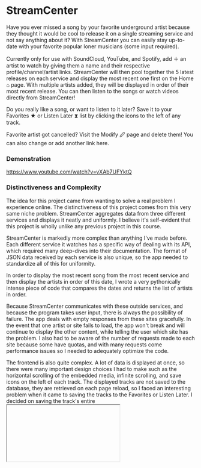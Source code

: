 # StreamCenter

Have you ever missed a song by your favorite underground artist because they thought it would be cool to release it on a single streaming service and not say anything about it? With StreamCenter you can easily stay up-to-date with your favorite popular loner musicians (some input required).

Currently only for use with SoundCloud, YouTube, and Spotify, add &#65291; an artist to watch by giving them a name and their respective profile/channel/artist links. StreamCenter will then pool together the 5 latest releases on each service and display the most recent one first on the Home &#8962; page. With multiple artists added, they will be displayed in order of their most recent release. You can then listen to the songs or watch videos directly from StreamCenter!

Do you really like a song, or want to listen to it later? Save it to your Favorites &#9733; or Listen Later &#10711; list by clicking the icons to the left of any track.

Favorite artist got cancelled? Visit the Modify &#128393; page and delete them! You can also change or add another link here.

### Demonstration
https://www.youtube.com/watch?v=vXAb7UFYktQ

### Distinctiveness and Complexity

The idea for this project came from wanting to solve a real problem I experience online. The distinctiveness of this project comes from this very same niche problem. StreamCenter aggregates data from three different services and displays it neatly and uniformly. I believe it's self-evident that this project is wholly unlike any previous project in this course.

StreamCenter is markedly more complex than anything I've made before. Each different service it watches has a specific way of dealing with its API, which required many deep-dives into their documentation. The format of JSON data received by each service is also unique, so the app needed to standardize all of this for uniformity.

In order to display the most recent song from the most recent service and then display the artists in order of this date, I wrote a very pythonically intense piece of code that compares the dates and returns the list of artists in order.

Because StreamCenter communicates with these outside services, and because the program takes user input, there is always the possibility of failure. The app deals with empty responses from these sites gracefully. In the event that one artist or site fails to load, the app won't break and will continue to display the other content, while telling the user which site has the problem. I also had to be aware of the number of requests made to each site because some have quotas, and with many requests come performance issues so I needed to adequately optimize the code.

The frontend is also quite complex. A lot of data is displayed at once, so there were many important design choices I had to make such as the horizontal scrolling of the embedded media, infinite scrolling, and save icons on the left of each track. The displayed tracks are not saved to the database, they are retrieved on each page reload, so I faced an interesting problem when it came to saving the tracks to the Favorites or Listen Later. I decided on saving the track's entire <iframe> HTML to the database, and displaying this data when the saved pages are visited. 

When a track is saved, the icon on the Home page is filled in and it's data is added to the saved list. However, if the track gets removed from the saveds, the icon on the Home page needs to change back to unfilled. The Javascript will search the document for the saved HTML data and if a match is found, the icon will change. Unforseen problems like this and many others contribute to the complexity of this project.

The application uses 3 Django models and is mobile responsive.


### Installation
* Install project dependencies by executing `pip install -r requirements.txt` in the project directory. This will install Django, pytube for scraping YouTube, and requests.
* Make and apply migrations with `python manage.py makemigrations` followed by `python manage.py migrate`.
* Optionally create a superuser for use in the admin site with `python manage.py createsuperuser`. Follow the onscreen prompts.
* Start the website with `python manage.py runserver`.
* Go to the localhost address given onscreen in your web browser and register an account.


### File Contents
```
|   db.sqlite3  --> Contains the database.
|   manage.py
|   requirements.txt    --> List of imported Python libraries.
|   
+---project5
|   |   asgi.py
|   |   settings.py --> Settings and configurations for the project.
|   |   urls.py     --> Path to the admin site and includes streamcenter urls.
|   |   wsgi.py
|   |   __init__.py
|   |   
|   \---__pycache__
|           
\---streamcenter
    |   admin.py    --> Models registered here for use in the admin site.
    |   apps.py
    |   models.py   --> Contains the database models.
    |   tests.py    --> I only used this file to design an algorithm.
    |   urls.py     --> App URL patterns and API routes
    |   views.py    --> The main backend code.
    |   __init__.py
    |   
    +---migrations
    |   |   
    |   \---__pycache__
    |           
    +---static      --> Contains frontend code.
    |   \---streamcenter
    |           generators.js   --> Exports functions for use in script.js.
    |                               They generally contain HTML code or
    |                               create buttons.
    |           script.js   --> Main Javascript code. Streamcenter is a
    |                           single-page site so it changes the view,
    |                           sends and retrieves data from the DB,
    |                           and dynamically displays content.
    |           styles.css  --> Raw CSS styling.
    |           styles.css.map
    |           styles.scss --> Source SCSS styling code.
    |           
    +---templates
    |   \---streamcenter    --> Contains every HTML page rendered.
    |           index.html  --> Main page seen after login. Contains divs
    |                           for each view and imports script.js.
    |           layout.html --> Template used by the other HTML files.
    |                           Contains header info, navbar, the add-artist
    |                           modal, and imports jQuery, Popper, and
    |                           Bootstrap.
    |           login.html
    |           register.html
    |           
    \---__pycache__
```


### Additional Information

SoundCloud is definitely the most troublesome service. Currently their API registration is closed, so the methods and endpoints in their documention simply do not work without valid API keys. I ended up 'reverse engineering' their API to meet my needs, however this makes it fairly unstable.

Given that the inputted SoundCloud link is correct, the get_artist_tracks() function in views.py tends to not retrieve any data. If it fails, it will recursively call itself and try again. If I let this run infinitely, it will eventually work, but this means long load times and bad resource management. The function takes a 'tries' variable that limits how many recursive calls it makes before returning 'Failed' track data. 

If some of the artists fail to load SoundCloud data, just reload the page and it may work.

In the event that SoundCloud loads nothing even after reloading, the 'client_id' and 'app_version' variables at the top of views.py may need to be updated. Details are given in the comment above the variable.